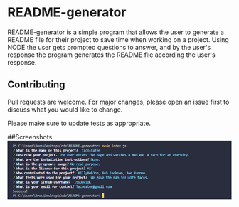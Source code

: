# README-generator
README-generator is a simple program that allows the user to generate a README file for their project to save time when working on a project.
Using NODE the user gets prompted questions to answer, and by the user's response the program generates the README file according the user's response.

## Contributing
Pull requests are welcome. For major changes, please open an issue first to discuss what you would like to change.

Please make sure to update tests as appropriate.

##Screenshots
<img src="./screenshot.png">

